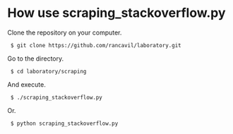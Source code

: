 How use scraping_stackoverflow.py
=================================

Clone the repository on your computer.

     $ git clone https://github.com/rancavil/laboratory.git

Go to the directory.

     $ cd laboratory/scraping

And execute.

     $ ./scraping_stackoverflow.py

Or.

     $ python scraping_stackoverflow.py



